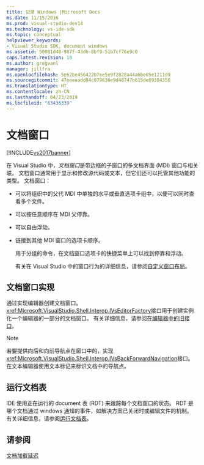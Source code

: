```yaml
---
title: 记录 Windows |Microsoft Docs
ms.date: 11/15/2016
ms.prod: visual-studio-dev14
ms.technology: vs-ide-sdk
ms.topic: conceptual
helpviewer_keywords:
- Visual Studio SDK, document windows
ms.assetid: 50081d48-987f-43db-8bf9-51b7cf76e9c0
caps.latest.revision: 18
ms.author: gregvanl
manager: jillfra
ms.openlocfilehash: 5e62be456422b7ee5e9f2828a44a6be05e1211d9
ms.sourcegitcommit: 47eeeeadd84c879636e9d48747b615de69384356
ms.translationtype: HT
ms.contentlocale: zh-CN
ms.lasthandoff: 04/23/2019
ms.locfileid: "63436339"
---
```

# <a name="document-windows"></a>文档窗口
[!INCLUDE[vs2017banner](../../includes/vs2017banner.md)]

在 Visual Studio 中，*文档窗口*是带边框的子窗口的多文档界面 (MDI) 窗口与相关联。 文档窗口通常用于显示和修改源代码或文本，但它们还可以托管其他功能的类型。 文档窗口：  
  
- 可以将组织中的父代 MDI 中单独的水平或垂直选项卡组中，以便可以同时查看多个文件。  
  
- 可以按任意顺序在 MDI 父停靠。  
  
- 可以自由浮动。  
  
- 链接到其他 MDI 窗口的选项卡顺序。  
  
  用于分组的命令，在文档窗口选项卡的快捷菜单上可以找到停靠和浮动。  
  
  有关在 Visual Studio 中的窗口行为的详细信息，请参阅[自定义窗口布局](../../ide/customizing-window-layouts-in-visual-studio.md)。  
  
## <a name="document-window-implementation"></a>文档窗口实现  
 通过实现编辑器创建文档窗口。 <xref:Microsoft.VisualStudio.Shell.Interop.IVsEditorFactory>接口用于创建实例化一个编辑器的一部分的文档窗口。 有关详细信息，请参阅[在编辑器中的旧接口](../../extensibility/legacy-interfaces-in-the-editor.md)。  
  
> [!NOTE]
> 若要提供向后和向前导航点在窗口中的，实现<xref:Microsoft.VisualStudio.Shell.Interop.IVsBackForwardNavigation>接口。 在文本编辑器使用文本标记来标识文档中的导航点。  
  
## <a name="the-running-document-table"></a>运行文档表  
 IDE 使用正在运行的 document 表 (RDT) 来跟踪每个文档窗口的状态。 RDT 是哪个文档通过 windows 通知的事件，如解决方案已关闭时或编辑文件的机制。 有关详细信息，请参阅[运行文档表](../../extensibility/internals/running-document-table.md)。  
  
## <a name="see-also"></a>请参阅  
 [文档加载延迟](../../extensibility/internals/delayed-document-loading.md)
